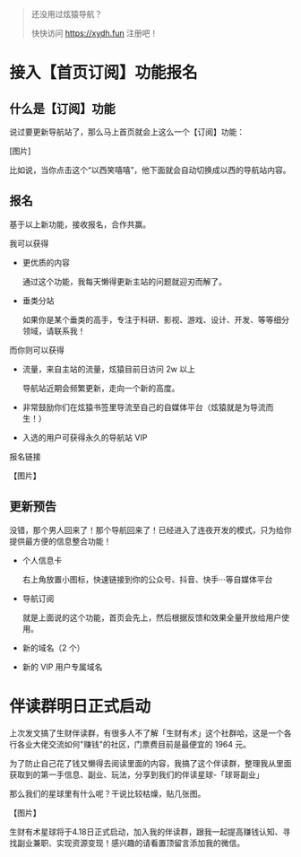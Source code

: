 > 还没用过炫猿导航？
>
> 快快访问 https://xydh.fun 注册吧！

# 接入【首页订阅】功能报名

## 什么是【订阅】功能

说过要更新导航站了，那么马上首页就会上这么一个【订阅】功能：

[图片]

比如说，当你点击这个“以西笑嘻嘻”，他下面就会自动切换成以西的导航站内容。

## 报名

基于以上新功能，接收报名，合作共赢。

我可以获得

- 更优质的内容

  通过这个功能，我每天懒得更新主站的问题就迎刃而解了。

- 垂类分站

  如果你是某个垂类的高手，专注于科研、影视、游戏、设计、开发、等等细分领域，请联系我！

而你则可以获得

- 流量，来自主站的流量，炫猿目前日访问 2w 以上

  导航站近期会频繁更新，走向一个新的高度。

- 非常鼓励你们在炫猿书签里导流至自己的自媒体平台（炫猿就是为导流而生！）

- 入选的用户可获得永久的导航站 VIP

报名链接

【图片】

## 更新预告

没错，那个男人回来了！那个导航回来了！已经进入了连夜开发的模式，只为给你提供最方便的信息整合功能！

- 个人信息卡

  右上角放置小图标，快速链接到你的公众号、抖音、快手···等自媒体平台

- 导航订阅

  就是上面说的这个功能，首页会先上，然后根据反馈和效果全量开放给用户使用。

- 新的域名（2 个）

- 新的 VIP 用户专属域名



# 伴读群明日正式启动

上次发文搞了生财伴读群，有很多人不了解「生财有术」这个社群哈，这是一个各行各业大佬交流如何"赚钱"的社区，门票费目前是最便宜的 1964 元。

为了防止自己花了钱又懒得去阅读里面的内容，我搞了这个伴读群，整理我从里面获取到的第一手信息、副业、玩法，分享到我们的伴读星球-「球哥副业」

那么我们的星球里有什么呢？干说比较枯燥，贴几张图。

【图片】

生财有术星球将于4.18日正式启动，加入我的伴读群，跟我一起提高赚钱认知、寻找副业兼职、实现资源变现！感兴趣的请看置顶留言添加我的微信。
